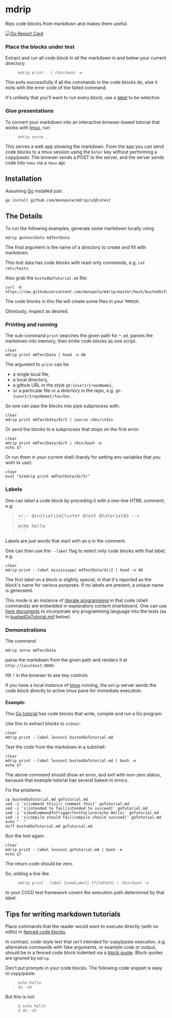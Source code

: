 # mdrip

[fenced code blocks]: https://help.github.com/articles/creating-and-highlighting-code-blocks/#fenced-code-blocks
[travis-mdrip]: https://travis-ci.org/monopole/mdrip
[tmux]: https://github.com/tmux/tmux/wiki

Rips code blocks from markdown and makes them useful.

<!-- [![Build Status](https://travis-ci.org/monopole/mdrip.svg?branch=master)](https://travis-ci.org/monopole/mdrip) -->
[![Go Report Card](https://goreportcard.com/badge/github.com/monopole/mdrip)](https://goreportcard.com/report/github.com/monopole/mdrip)

### Place the blocks under test

Extract and run all code block in all the markdown 
in and below your current directory:
> ```
> mdrip print . | /bin/bash -e
> ```

This exits successfully if all the commands in the code blocks do,
else it exits with the error code of the failed command.

It's unlikely that you'll want to run every block;
use a [label](#labels) to be selective.

### Give presentations

To convert your markdown into an interactive browser-based
tutorial that works with [tmux], run

> ```
> mdrip serve .
> ```

This serves a web app showing the markdown. From the app
you can send code blocks to a tmux session using the `Enter`
key without performing a copy/paste.  The browser
sends a POST to the server, and the server sends code 
into `tmux` via a `tmux` api.

## Installation

Assuming [Go](https://golang.org/dl) installed just:

<!-- @installation -->
```
go install github.com/monopole/mdrip/v2@latest
```

## The Details

To run the following examples, generate some markdown locally using
<!-- @genTestData -->
```
mdrip gentestdata mdTestData
```
The final argument is the name of a directory to create and fill with markdown.

This test data has code blocks with read-only commands, e.g. `cat /etc/hosts`.

Also grab the `bustedGoTutorial.md` file:
<!-- @downloadBusted -->
```
curl -O https://raw.githubusercontent.com/monopole/mdrip/master/hack/bustedGoTutorial.md
```
The code blocks in this file will create some files in your `TMPDIR`.

Obviously, inspect as desired.

### Printing and running

The sub-command `print` searches the given path for `*.md`, parses the markdown
into memory, then emits code blocks as one script.

<!-- @justPrint -->
```
clear
mdrip print mdTestData | head -n 40
```

The argument to `print` can be

* a single local file,
* a local directory,
* a github URL in the style `gh:{user}/{repoName}`,
* or a particular file or a directory in the repo, e.g. `gh:{user}/{repoName}/foo/bar`.

So one can pipe the blocks into pipe subprocess with:

<!-- @pipeToRunAll -->
```
clear
mdrip print mdTestData/dir5 | source /dev/stdin
```
Or send the blocks to a subprocess that stops on the first error:

<!-- @pipeToFailOnErr -->
```
clear
mdrip print mdTestData/dir5 | /bin/bash -e
echo $?
```
Or run them in your current shell (handy for setting env variables that you wish to use):

<!-- @evalInShell -->
```
clear
eval "$(mdrip print mdTestData/dir5)"
```

### Labels

One can _label_ a code block by preceding it with a one-line HTML comment, e.g:

<blockquote>
<pre>
&lt;&#33;-- @initializeCluster @test @tutorial03 --&gt;
&#96;&#96;&#96;
echo hello
&#96;&#96;&#96;
</pre>
</blockquote>

Labels are just words that start with an `@` in the comment.

One can then use the `--label` flag to select only
code blocks with that label, e.g.

<!-- @labelExample -->
```
clear
mdrip print --label mississippi mdTestData/dir2 | head -n 40
```

The first label on a block is slightly special, in
that it's reported as the block's name for various
purposes.  If no labels are present, a unique 
name is generated.

[literate programming]: http://en.wikipedia.org/wiki/Literate_programming
[_here_ documents]: http://tldp.org/LDP/abs/html/here-docs.html

This mode is an instance of [literate programming] in
that code (shell commands) are embedded in explanatory
content (markdown).  One can use [_here_ documents] to
incorporate any programming language into the tests
(as in [bustedGoTutorial.md](./hack/bustedGoTutorial.md) below).

### Demonstrations

The command

<!-- @serveTestData -->
```
mdrip serve mdTestData
```
parse the markdown from the given path and
renders it at `http://localhost:8000`.

Hit `?` in the browser to see key controls.

If you have a local instance of [tmux]
running, the `mdrip` server sends the code
block directly to active tmux
pane for immediate execution.

#### Example:

[Go tutorial]: https://github.com/monopole/mdrip/blob/master/hack/bustedGoTutorial.md
[raw-example]: https://raw.githubusercontent.com/monopole/mdrip/master/hack/bustedGoTutorial.md

This [Go tutorial] has code blocks that write, compile
and run a Go program.

Use this to extract blocks to `stdout`:

<!-- @lookAtBlocks -->
```
clear
mdrip print --label lesson1 bustedGoTutorial.md
```

Test the code from the markdown in a subshell:

<!-- @testTheBlocks -->
```
clear
mdrip print --label lesson1 bustedGoTutorial.md | bash -e
echo $?
```

The above command should show an error, and exit with non-zero status,
because that example tutorial has several baked-in errors.

Fix the problems:
<!-- @fixTutorial -->
```
cp bustedGoTutorial.md goTutorial.md
sed -i 's|comment this|// comment this|' goTutorial.md
sed -i 's|intended to fail|intended to succeed|' goTutorial.md
sed -i 's|badCommandToTriggerTestFailure|echo Hello|' goTutorial.md
sed -i 's|compile should fail|compile should succeed|' goTutorial.md
echo "  "
diff bustedGoTutorial.md goTutorial.md 
```

Run the test again:

<!-- @testAgain -->
```
clear
mdrip print --label lesson1 goTutorial.md | bash -e
echo $?
```

The return code should be zero.

So, adding a line like

> ```
> mdrip print --label {someLabel} {filePath} | /bin/bash -e
> ```

to your CI/CD test framework covers
the execution path determined by that label.


## Tips for writing markdown tutorials

[fenced code blocks]: https://help.github.com/articles/creating-and-highlighting-code-blocks/#fenced-code-blocks
[block quote]: https://github.github.com/gfm/#block-quotes

Place commands that the reader would want to execute directly
(with no edits) in
[fenced code blocks].

In contrast, code-style text that _isn't intended_ for copy/paste execution,
e.g. alternative commands with fake arguments, or example code or output,
should be in a fenced code block indented via a
[block quote]. Block quotes are ignored by `mdrip`.

Don't put prompts in your code blocks.
The following code snippet is easy to copy/paste:
> ```
> echo hello
> du -sk
> ```
But this is not:
> ```
> $ echo hello
> $ du -sk
> ```

